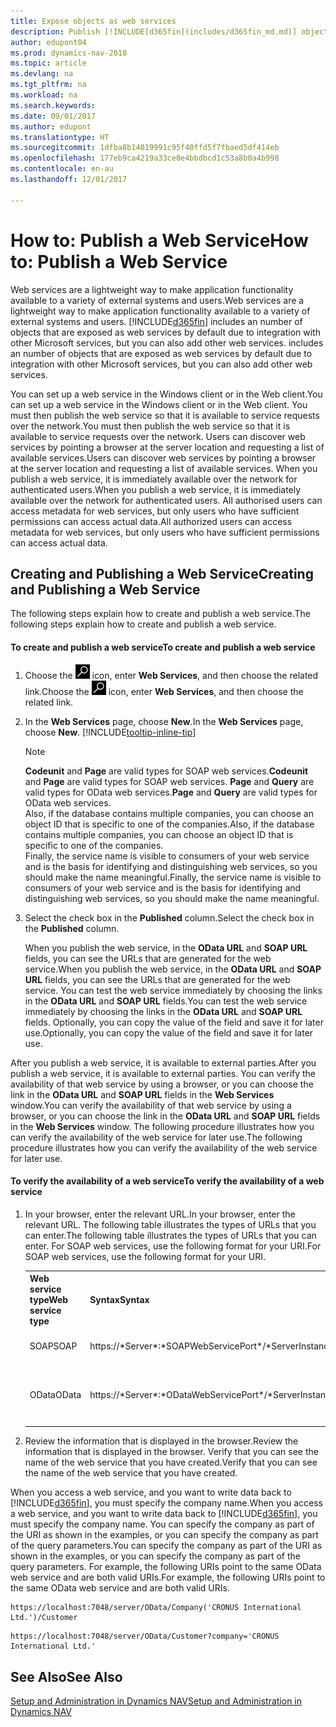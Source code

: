 ```yaml
---
title: Expose objects as web services
description: Publish [!INCLUDE[d365fin](includes/d365fin_md.md)] objects as web services, they are immediately available on the network.
author: edupont04
ms.prod: dynamics-nav-2018
ms.topic: article
ms.devlang: na
ms.tgt_pltfrm: na
ms.workload: na
ms.search.keywords: 
ms.date: 09/01/2017
ms.author: edupont
ms.translationtype: HT
ms.sourcegitcommit: 1dfba8b14019991c95f40ffd5f7fbaed5df414eb
ms.openlocfilehash: 177eb9ca4219a33ce8e4bbdbcd1c53a8b0a4b998
ms.contentlocale: en-au
ms.lasthandoff: 12/01/2017

---
```

# <a name="how-to-publish-a-web-service"></a><span data-ttu-id="5e9b8-103">How to: Publish a Web Service</span><span class="sxs-lookup"><span data-stu-id="5e9b8-103">How to: Publish a Web Service</span></span>
<span data-ttu-id="5e9b8-104">Web services are a lightweight way to make application functionality available to a variety of external systems and users.</span><span class="sxs-lookup"><span data-stu-id="5e9b8-104">Web services are a lightweight way to make application functionality available to a variety of external systems and users.</span></span> [!INCLUDE[d365fin](includes/d365fin_md.md)]<span data-ttu-id="5e9b8-105"> includes an number of objects that are exposed as web services by default due to integration with other Microsoft services, but you can also add other web services.</span><span class="sxs-lookup"><span data-stu-id="5e9b8-105"> includes an number of objects that are exposed as web services by default due to integration with other Microsoft services, but you can also add other web services.</span></span>  

<span data-ttu-id="5e9b8-106">You can set up a web service in the Windows client or in the Web client.</span><span class="sxs-lookup"><span data-stu-id="5e9b8-106">You can set up a web service in the Windows client or in the Web client.</span></span> <span data-ttu-id="5e9b8-107">You must then publish the web service so that it is available to service requests over the network.</span><span class="sxs-lookup"><span data-stu-id="5e9b8-107">You must then publish the web service so that it is available to service requests over the network.</span></span> <span data-ttu-id="5e9b8-108">Users can discover web services by pointing a browser at the server location and requesting a list of available services.</span><span class="sxs-lookup"><span data-stu-id="5e9b8-108">Users can discover web services by pointing a browser at the server location and requesting a list of available services.</span></span> <span data-ttu-id="5e9b8-109">When you publish a web service, it is immediately available over the network for authenticated users.</span><span class="sxs-lookup"><span data-stu-id="5e9b8-109">When you publish a web service, it is immediately available over the network for authenticated users.</span></span> <span data-ttu-id="5e9b8-110">All authorised users can access metadata for web services, but only users who have sufficient permissions can access actual data.</span><span class="sxs-lookup"><span data-stu-id="5e9b8-110">All authorized users can access metadata for web services, but only users who have sufficient permissions can access actual data.</span></span>

## <a name="creating-and-publishing-a-web-service"></a><span data-ttu-id="5e9b8-111">Creating and Publishing a Web Service</span><span class="sxs-lookup"><span data-stu-id="5e9b8-111">Creating and Publishing a Web Service</span></span>  
 <span data-ttu-id="5e9b8-112">The following steps explain how to create and publish a web service.</span><span class="sxs-lookup"><span data-stu-id="5e9b8-112">The following steps explain how to create and publish a web service.</span></span>  

#### <a name="to-create-and-publish-a-web-service"></a><span data-ttu-id="5e9b8-113">To create and publish a web service</span><span class="sxs-lookup"><span data-stu-id="5e9b8-113">To create and publish a web service</span></span>  

1.  <span data-ttu-id="5e9b8-114">Choose the ![Search for Page or Report](media/ui-search/search_small.png "Search for Page or Report icon") icon, enter **Web Services**, and then choose the related link.</span><span class="sxs-lookup"><span data-stu-id="5e9b8-114">Choose the ![Search for Page or Report](media/ui-search/search_small.png "Search for Page or Report icon") icon, enter **Web Services**, and then choose the related link.</span></span>  

2.  <span data-ttu-id="5e9b8-115">In the **Web Services** page, choose **New**.</span><span class="sxs-lookup"><span data-stu-id="5e9b8-115">In the **Web Services** page, choose **New**.</span></span> [!INCLUDE[tooltip-inline-tip](includes/tooltip-inline-tip_md.md)]  

    > [!NOTE]  
    >  <span data-ttu-id="5e9b8-116">**Codeunit** and **Page** are valid types for SOAP web services.</span><span class="sxs-lookup"><span data-stu-id="5e9b8-116">**Codeunit** and **Page** are valid types for SOAP web services.</span></span> <span data-ttu-id="5e9b8-117">**Page** and **Query** are valid types for OData web services.</span><span class="sxs-lookup"><span data-stu-id="5e9b8-117">**Page** and **Query** are valid types for OData web services.</span></span>  
    <span data-ttu-id="5e9b8-118">Also, if the database contains multiple companies, you can choose an object ID that is specific to one of the companies.</span><span class="sxs-lookup"><span data-stu-id="5e9b8-118">Also, if the database contains multiple companies, you can choose an object ID that is specific to one of the companies.</span></span>  
    <span data-ttu-id="5e9b8-119">Finally, the service name is visible to consumers of your web service and is the basis for identifying and distinguishing web services, so you should make the name meaningful.</span><span class="sxs-lookup"><span data-stu-id="5e9b8-119">Finally, the service name is visible to consumers of your web service and is the basis for identifying and distinguishing web services, so you should make the name meaningful.</span></span>

3.  <span data-ttu-id="5e9b8-120">Select the check box in the **Published** column.</span><span class="sxs-lookup"><span data-stu-id="5e9b8-120">Select the check box in the **Published** column.</span></span>  

     <span data-ttu-id="5e9b8-121">When you publish the web service, in the **OData URL** and **SOAP URL** fields, you can see the URLs that are generated for the web service.</span><span class="sxs-lookup"><span data-stu-id="5e9b8-121">When you publish the web service, in the **OData URL** and **SOAP URL** fields, you can see the URLs that are generated for the web service.</span></span> <span data-ttu-id="5e9b8-122">You can test the web service immediately by choosing the links in the **OData URL** and **SOAP URL** fields.</span><span class="sxs-lookup"><span data-stu-id="5e9b8-122">You can test the web service immediately by choosing the links in the **OData URL** and **SOAP URL** fields.</span></span> <span data-ttu-id="5e9b8-123">Optionally, you can copy the value of the field and save it for later use.</span><span class="sxs-lookup"><span data-stu-id="5e9b8-123">Optionally, you can copy the value of the field and save it for later use.</span></span>  

<span data-ttu-id="5e9b8-124">After you publish a web service, it is available to external parties.</span><span class="sxs-lookup"><span data-stu-id="5e9b8-124">After you publish a web service, it is available to external parties.</span></span> <span data-ttu-id="5e9b8-125">You can verify the availability of that web service by using a browser, or you can choose the link in the **OData URL** and **SOAP URL** fields in the **Web Services** window.</span><span class="sxs-lookup"><span data-stu-id="5e9b8-125">You can verify the availability of that web service by using a browser, or you can choose the link in the **OData URL** and **SOAP URL** fields in the **Web Services** window.</span></span> <span data-ttu-id="5e9b8-126">The following procedure illustrates how you can verify the availability of the web service for later use.</span><span class="sxs-lookup"><span data-stu-id="5e9b8-126">The following procedure illustrates how you can verify the availability of the web service for later use.</span></span>  

#### <a name="to-verify-the-availability-of-a-web-service"></a><span data-ttu-id="5e9b8-127">To verify the availability of a web service</span><span class="sxs-lookup"><span data-stu-id="5e9b8-127">To verify the availability of a web service</span></span>  

1.  <span data-ttu-id="5e9b8-128">In your browser, enter the relevant URL.</span><span class="sxs-lookup"><span data-stu-id="5e9b8-128">In your browser, enter the relevant URL.</span></span> <span data-ttu-id="5e9b8-129">The following table illustrates the types of URLs that you can enter.</span><span class="sxs-lookup"><span data-stu-id="5e9b8-129">The following table illustrates the types of URLs that you can enter.</span></span> <span data-ttu-id="5e9b8-130">For SOAP web services, use the following format for your URI.</span><span class="sxs-lookup"><span data-stu-id="5e9b8-130">For SOAP web services, use the following format for your URI.</span></span>  

    <table>
    <tr>
    <th><span data-ttu-id="5e9b8-131">Web service type</span><span class="sxs-lookup"><span data-stu-id="5e9b8-131">Web service type</span></span></th>
    <th><span data-ttu-id="5e9b8-132">Syntax</span><span class="sxs-lookup"><span data-stu-id="5e9b8-132">Syntax</span></span></th>
    <th><span data-ttu-id="5e9b8-133">Example</span><span class="sxs-lookup"><span data-stu-id="5e9b8-133">Example</span></span></th>
    </tr>
    <tr>
    <td><span data-ttu-id="5e9b8-134">SOAP</span><span class="sxs-lookup"><span data-stu-id="5e9b8-134">SOAP</span></span></td>
    <td><span data-ttu-id="5e9b8-135">https://*Server*:*SOAPWebServicePort*/*ServerInstance*/WS/*CompanyName*/salesDocuments/</span><span class="sxs-lookup"><span data-stu-id="5e9b8-135">https://*Server*:*SOAPWebServicePort*/*ServerInstance*/WS/*CompanyName*/salesDocuments/</span></span></td>
    <td><span data-ttu-id="5e9b8-136">https://mycompany.financials.dynamics.com:7047/MS/WS/MyCompany/Page/salesDocuments?tenant=mycompany.financials.dynamics.com</span><span class="sxs-lookup"><span data-stu-id="5e9b8-136">https://mycompany.financials.dynamics.com:7047/MS/WS/MyCompany/Page/salesDocuments?tenant=mycompany.financials.dynamics.com</span></span></td>
    </tr>
    <tr>
    <td><span data-ttu-id="5e9b8-137">OData</span><span class="sxs-lookup"><span data-stu-id="5e9b8-137">OData</span></span></td>
    <td><span data-ttu-id="5e9b8-138">https://*Server*:*ODataWebServicePort*/*ServerInstance*/OData/Company('*CompanyName*')</span><span class="sxs-lookup"><span data-stu-id="5e9b8-138">https://*Server*:*ODataWebServicePort*/*ServerInstance*/OData/Company('*CompanyName*')</span></span></td>
    <td><span data-ttu-id="5e9b8-139">https://MyCompany.financials.dynamics.com:7048/MS/OData/Company('MyCompany')/salesDocuments?tenant=MyCompany.financials.dynamics.com</span><span class="sxs-lookup"><span data-stu-id="5e9b8-139">https://MyCompany.financials.dynamics.com:7048/MS/OData/Company('MyCompany')/salesDocuments?tenant=MyCompany.financials.dynamics.com</span></span>

         The company name is case-sensitive.</td>
    </tr>
    </table>

2.  <span data-ttu-id="5e9b8-140">Review the information that is displayed in the browser.</span><span class="sxs-lookup"><span data-stu-id="5e9b8-140">Review the information that is displayed in the browser.</span></span> <span data-ttu-id="5e9b8-141">Verify that you can see the name of the web service that you have created.</span><span class="sxs-lookup"><span data-stu-id="5e9b8-141">Verify that you can see the name of the web service that you have created.</span></span>  

 <span data-ttu-id="5e9b8-142">When you access a web service, and you want to write data back to [!INCLUDE[d365fin](includes/d365fin_md.md)], you must specify the company name.</span><span class="sxs-lookup"><span data-stu-id="5e9b8-142">When you access a web service, and you want to write data back to [!INCLUDE[d365fin](includes/d365fin_md.md)], you must specify the company name.</span></span> <span data-ttu-id="5e9b8-143">You can specify the company as part of the URI as shown in the examples, or you can specify the company as part of the query parameters.</span><span class="sxs-lookup"><span data-stu-id="5e9b8-143">You can specify the company as part of the URI as shown in the examples, or you can specify the company as part of the query parameters.</span></span> <span data-ttu-id="5e9b8-144">For example, the following URIs point to the same OData web service and are both valid URIs.</span><span class="sxs-lookup"><span data-stu-id="5e9b8-144">For example, the following URIs point to the same OData web service and are both valid URIs.</span></span>  

```  
https://localhost:7048/server/OData/Company('CRONUS International Ltd.')/Customer  
```  

```  
https://localhost:7048/server/OData/Customer?company='CRONUS International Ltd.'  
```  

## <a name="see-also"></a><span data-ttu-id="5e9b8-145">See Also</span><span class="sxs-lookup"><span data-stu-id="5e9b8-145">See Also</span></span>  
[<span data-ttu-id="5e9b8-146">Setup and Administration in Dynamics NAV</span><span class="sxs-lookup"><span data-stu-id="5e9b8-146">Setup and Administration in Dynamics NAV</span></span>](admin-setup-and-administration.md)  

